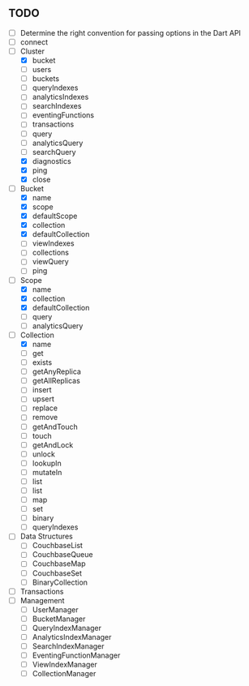 ## TODO

- [ ] Determine the right convention for passing options in the Dart API
- [ ] connect
- [ ] Cluster
  - [x] bucket
  - [ ] users
  - [ ] buckets
  - [ ] queryIndexes
  - [ ] analyticsIndexes
  - [ ] searchIndexes
  - [ ] eventingFunctions
  - [ ] transactions
  - [ ] query
  - [ ] analyticsQuery
  - [ ] searchQuery
  - [x] diagnostics
  - [x] ping
  - [x] close
- [ ] Bucket
  - [x] name
  - [x] scope
  - [x] defaultScope
  - [x] collection
  - [x] defaultCollection
  - [ ] viewIndexes
  - [ ] collections
  - [ ] viewQuery
  - [ ] ping
- [ ] Scope
  - [x] name
  - [x] collection
  - [x] defaultCollection
  - [ ] query
  - [ ] analyticsQuery
- [ ] Collection
  - [x] name
  - [ ] get
  - [ ] exists
  - [ ] getAnyReplica
  - [ ] getAllReplicas
  - [ ] insert
  - [ ] upsert
  - [ ] replace
  - [ ] remove
  - [ ] getAndTouch
  - [ ] touch
  - [ ] getAndLock
  - [ ] unlock
  - [ ] lookupIn
  - [ ] mutateIn
  - [ ] list
  - [ ] list
  - [ ] map
  - [ ] set
  - [ ] binary
  - [ ] queryIndexes
- [ ] Data Structures
  - [ ] CouchbaseList
  - [ ] CouchbaseQueue
  - [ ] CouchbaseMap
  - [ ] CouchbaseSet
  - [ ] BinaryCollection
- [ ] Transactions
- [ ] Management
  - [ ] UserManager
  - [ ] BucketManager
  - [ ] QueryIndexManager
  - [ ] AnalyticsIndexManager
  - [ ] SearchIndexManager
  - [ ] EventingFunctionManager
  - [ ] ViewIndexManager
  - [ ] CollectionManager
